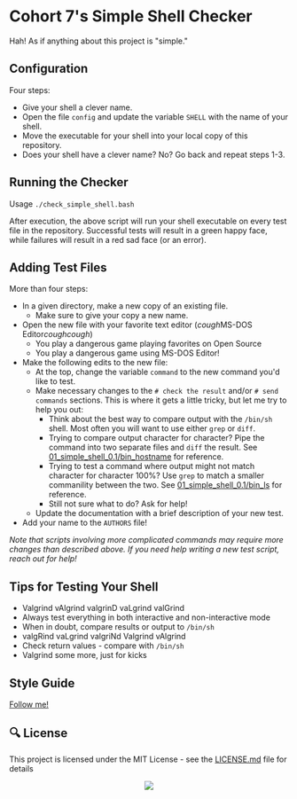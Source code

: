# Cohort 7's Simple Shell Checker

Hah! As if anything about this project is "simple."

## Configuration

Four steps:
* Give your shell a clever name.
* Open the file `config` and update the variable `SHELL` with the name of your shell.
* Move the executable for your shell into your local copy of this repository.
* Does your shell have a clever name? No? Go back and repeat steps 1-3.

## Running the Checker

Usage `./check_simple_shell.bash`

After execution, the above script will run your shell executable on every test file in the repository. Successful tests will result in a green happy face, while failures will result in a red sad face (or an error).

## Adding Test Files

More than four steps:
* In a given directory, make a new copy of an existing file.
  * Make sure to give your copy a new name.
* Open the new file with your favorite text editor (*cough*MS-DOS Editor*coughcough*)
  * You play a dangerous game playing favorites on Open Source
  * You play a dangerous game using MS-DOS Editor!
* Make the following edits to the new file:
  * At the top, change the variable `command` to the new command you'd like to test.
  * Make necessary changes to the `# check the result` and/or `# send commands` sections. This is where it gets a little tricky, but let me try to help you out:
    * Think about the best way to compare output with the `/bin/sh` shell. Most often you will want to use either `grep` or `diff`.
    * Trying to compare output character for character? Pipe the command into two separate files and `diff` the result. See [01_simple_shell_0.1/bin_hostname](https://github.com/stefansilverio/test_suite/blob/master/01_simple_shell_0.1/bin_hostname) for reference.
    * Trying to test a command where output might not match character for character 100%? Use `grep` to match a smaller commanility between the two. See [01_simple_shell_0.1/bin_ls](https://github.com/stefansilverio/test_suite/blob/master/01_simple_shell_0.1/bin_ls) for reference.
    * Still not sure what to do? Ask for help!
  * Update the documentation with a brief description of your new test.
* Add your name to the `AUTHORS` file!

*Note that scripts involving more complicated commands may require more changes than described above. If you need help writing a new test script, reach out for help!*

## Tips for Testing Your Shell

* Valgrind vAlgrind valgrinD vaLgrind valGrind
* Always test everything in both interactive and non-interactive mode
* When in doubt, compare results or output to `/bin/sh`
* valgRind vaLgrind valgriNd Valgrind vAlgrind
* Check return values - compare with `/bin/sh`
* Valgrind some more, just for kicks

## Style Guide

[Follow me!](https://google.github.io/styleguide/shell.xml)

## :mag: License

This project is licensed under the MIT License - see the [LICENSE.md](LICENSE.md) file for details

<p align="center">
  <img src="http://www.holbertonschool.com/holberton-logo.png">
</p>

